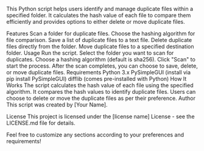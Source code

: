 This Python script helps users identify and manage duplicate files within a specified folder. It calculates the hash value of each file to compare them efficiently and provides options to either delete or move duplicate files.

Features
Scan a folder for duplicate files.
Choose the hashing algorithm for file comparison.
Save a list of duplicate files to a text file.
Delete duplicate files directly from the folder.
Move duplicate files to a specified destination folder.
Usage
Run the script.
Select the folder you want to scan for duplicates.
Choose a hashing algorithm (default is sha256).
Click "Scan" to start the process.
After the scan completes, you can choose to save, delete, or move duplicate files.
Requirements
Python 3.x
PySimpleGUI (install via pip install PySimpleGUI)
difflib (comes pre-installed with Python)
How It Works
The script calculates the hash value of each file using the specified algorithm.
It compares the hash values to identify duplicate files.
Users can choose to delete or move the duplicate files as per their preference.
Author
This script was created by [Your Name].

License
This project is licensed under the [license name] License - see the LICENSE.md file for details.

Feel free to customize any sections according to your preferences and requirements!
